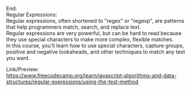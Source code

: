 End: </br>
Regular Expressions: </br>
Regular expressions, often shortened to "regex" or "regexp", are patterns that help programmers match, search, and replace text. </br>
Regular expressions are very powerful, but can be hard to read because they use special characters to make more complex, flexible matches.</br>
In this course, you'll learn how to use special characters, capture groups, positive and negative lookaheads, and other techniques to match any text you want.</br>

Link/Preview: </br>
https://www.freecodecamp.org/learn/javascript-algorithms-and-data-structures/regular-expressions/using-the-test-method
